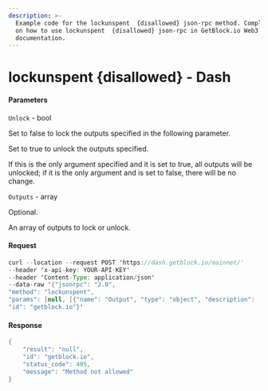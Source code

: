 ```yaml
---
description: >-
  Example code for the lockunspent  {disallowed} json-rpc method. Сomplete guide
  on how to use lockunspent  {disallowed} json-rpc in GetBlock.io Web3
  documentation.
---
```


# lockunspent {disallowed} - Dash

#### Parameters

`Unlock` - bool

Set to false to lock the outputs specified in the following parameter.

Set to true to unlock the outputs specified.

If this is the only argument specified and it is set to true, all outputs will be unlocked; if it is the only argument and is set to false, there will be no change.

`Outputs` - array

Optional.

An array of outputs to lock or unlock.

#### Request

```java
curl --location --request POST 'https://dash.getblock.io/mainnet/' 
--header 'x-api-key: YOUR-API-KEY' 
--header 'Content-Type: application/json' 
--data-raw '{"jsonrpc": "2.0",
"method": "lockunspent",
"params": [null, [{"name": "Output", "type": "object", "description": ["An object describing a particular output."], "value": [{"name": "txid", "type": "string", "description": ["The TXID of the transaction containing the output to lock or unlock, encoded as hex in internal byte order."], "value": null}, {"name": "vout", "type": "number (int)", "description": ["The output index number (vout) of the output to lock or unlock. The first output in a transaction has an index of 0."], "value": null}]}]],
"id": "getblock.io"}'
```

#### Response

```java
{
    "result": "null",
    "id": "getblock.io",
    "status_code": 405,
    "message": "Method not allowed"
}
```
